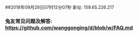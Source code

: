 ##2018年09月28日07时12分07秒 新址: 159.65.226.217
### 兔友常见问题及解答: https://github.com/wanggonging/d/blob/w/FAQ.md

